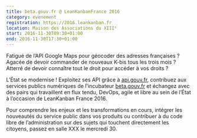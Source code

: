 ```yaml
---
title: beta.gouv.fr @ LeanKanbanFrance 2016
category: evenement
registration: https://2016.leankanban.fr
location: Maison des Associations du XIIIᴱ
start: 2016-11-30T09:30+01:00
end: 2016-11-30T17:30+01:00
---
```


Fatigué de l’API Google Maps pour géocoder des adresses françaises ? Agacée de devoir commander de nouveaux K-bis tous les trois mois ? Atterré de devoir connaître tout le droit pour accéder à vos droits ?

L’État se modernise ! Exploitez ses API grâce à [api.gouv.fr](https://api.gouv.fr), contribuez aux services publics numériques de l'incubateur [beta.gouv.fr](https://beta.gouv.fr) et échangez avec des pairs qui travaillent en flux tendu, DevOps, agile et libre au sein de l’État à l’occasion de LeanKanban France 2016.

Pour comprendre les enjeux et les transformations en cours, intégrer les nouveautés du service public dans vos produits ou contribuer à du code libre de l’administration sur des sujets qui touchent directement les citoyens, passez en salle XXX le mercredi 30.
